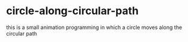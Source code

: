 # circle-along-circular-path
this is a small animation programming in which a circle moves along the circular path

